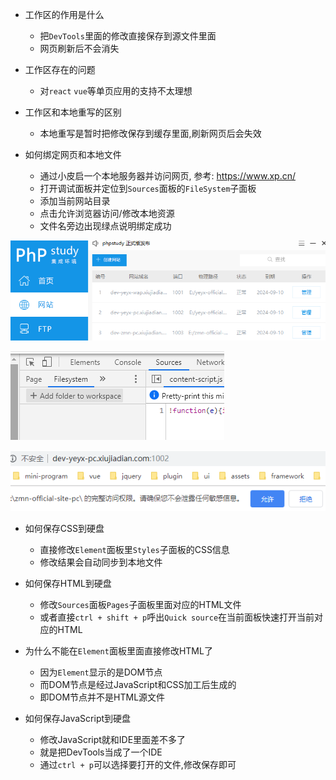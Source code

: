 - 工作区的作用是什么
  - 把`DevTools`里面的修改直接保存到源文件里面
  - 网页刷新后不会消失
  
- 工作区存在的问题
  - 对`react` `vue`等单页应用的支持不太理想
  
- 工作区和本地重写的区别
  - 本地重写是暂时把修改保存到缓存里面,刷新网页后会失效
  
- 如何绑定网页和本地文件
  - 通过小皮启一个本地服务器并访问网页, 参考: https://www.xp.cn/
  - 打开调试面板并定位到`Sources`面板的`FileSystem`子面板
  - 添加当前网站目录
  - 点击允许浏览器访问/修改本地资源
  - 文件名旁边出现绿点说明绑定成功
  
![](.13_Workspace_images/3b2346c8.png)

![](.13_Workspace_images/c43d17f8.png)

![](.13_Workspace_images/4a9b45ad.png) 
- 如何保存CSS到硬盘
  - 直接修改`Element`面板里`Styles`子面板的CSS信息
  - 修改结果会自动同步到本地文件

- 如何保存HTML到硬盘
  - 修改`Sources`面板`Pages`子面板里面对应的HTML文件
  - 或者直接`ctrl + shift + p`呼出`Quick source`在当前面板快速打开当前对应的HTML
  
- 为什么不能在`Element`面板里面直接修改HTML了
  - 因为`Element`显示的是DOM节点
  - 而DOM节点是经过JavaScript和CSS加工后生成的
  - 即DOM节点并不是HTML源文件

- 如何保存JavaScript到硬盘
  - 修改JavaScript就和IDE里面差不多了
  - 就是把DevTools当成了一个IDE
  - 通过`ctrl + p`可以选择要打开的文件,修改保存即可

